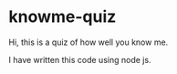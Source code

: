 # knowme-quiz
 
Hi, this is a quiz of how well you know me.

I have written this code using node js.